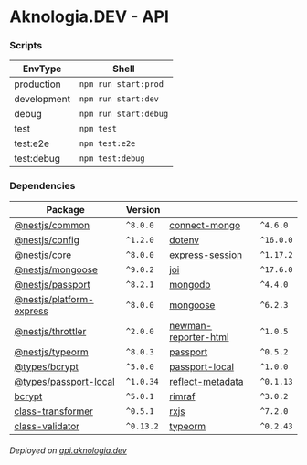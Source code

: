 # Aknologia.DEV - API

### Scripts

| EnvType     | Shell                 |
| ----------- | --------------------- |
| production  | `npm run start:prod`  |
| development | `npm run start:dev`   |
| debug       | `npm run start:debug` |
| test        | `npm test`            |
| test:e2e    | `npm test:e2e`        |
| test:debug  | `npm test:debug`      |

### Dependencies

<!-- START -->

| Package                                                                            | Version   |                                                                            |           |
| ---------------------------------------------------------------------------------- | --------- | -------------------------------------------------------------------------- | --------- |
| [@nestjs/common](https://www.npmjs.com/package/@nestjs/common)                     | `^8.0.0`  | [connect-mongo](https://www.npmjs.com/package/connect-mongo)               | `^4.6.0`  |
| [@nestjs/config](https://www.npmjs.com/package/@nestjs/config)                     | `^1.2.0`  | [dotenv](https://www.npmjs.com/package/dotenv)                             | `^16.0.0` |
| [@nestjs/core](https://www.npmjs.com/package/@nestjs/core)                         | `^8.0.0`  | [express-session](https://www.npmjs.com/package/express-session)           | `^1.17.2` |
| [@nestjs/mongoose](https://www.npmjs.com/package/@nestjs/mongoose)                 | `^9.0.2`  | [joi](https://www.npmjs.com/package/joi)                                   | `^17.6.0` |
| [@nestjs/passport](https://www.npmjs.com/package/@nestjs/passport)                 | `^8.2.1`  | [mongodb](https://www.npmjs.com/package/mongodb)                           | `^4.4.0`  |
| [@nestjs/platform-express](https://www.npmjs.com/package/@nestjs/platform-express) | `^8.0.0`  | [mongoose](https://www.npmjs.com/package/mongoose)                         | `^6.2.3`  |
| [@nestjs/throttler](https://www.npmjs.com/package/@nestjs/throttler)               | `^2.0.0`  | [newman-reporter-html](https://www.npmjs.com/package/newman-reporter-html) | `^1.0.5`  |
| [@nestjs/typeorm](https://www.npmjs.com/package/@nestjs/typeorm)                   | `^8.0.3`  | [passport](https://www.npmjs.com/package/passport)                         | `^0.5.2`  |
| [@types/bcrypt](https://www.npmjs.com/package/@types/bcrypt)                       | `^5.0.0`  | [passport-local](https://www.npmjs.com/package/passport-local)             | `^1.0.0`  |
| [@types/passport-local](https://www.npmjs.com/package/@types/passport-local)       | `^1.0.34` | [reflect-metadata](https://www.npmjs.com/package/reflect-metadata)         | `^0.1.13` |
| [bcrypt](https://www.npmjs.com/package/bcrypt)                                     | `^5.0.1`  | [rimraf](https://www.npmjs.com/package/rimraf)                             | `^3.0.2`  |
| [class-transformer](https://www.npmjs.com/package/class-transformer)               | `^0.5.1`  | [rxjs](https://www.npmjs.com/package/rxjs)                                 | `^7.2.0`  |
| [class-validator](https://www.npmjs.com/package/class-validator)                   | `^0.13.2` | [typeorm](https://www.npmjs.com/package/typeorm)                           | `^0.2.43` |

<!-- END -->

###### Deployed on [api.aknologia.dev](https://api.aknologia.dev)
